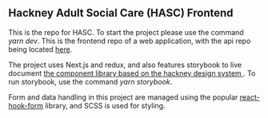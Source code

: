 ## Hackney Adult Social Care (HASC) Frontend
This is the repo for HASC. To start the project please use the command _yarn dev_. This is the frontend repo of a web application, with the api repo being located [here](https://github.com/LBHackney-IT/lbh-adult-social-care-api).

The project uses Next.js and redux, and also features storybook to live document [the component library based on the hackney design system ](https://design-system.hackney.gov.uk/). To run storybook, use the command _yarn storybook_.

Form and data handling in this project are managed using the popular [react-hook-form](https://www.npmjs.com/package/react-hook-form) library, and SCSS is used for styling. 
